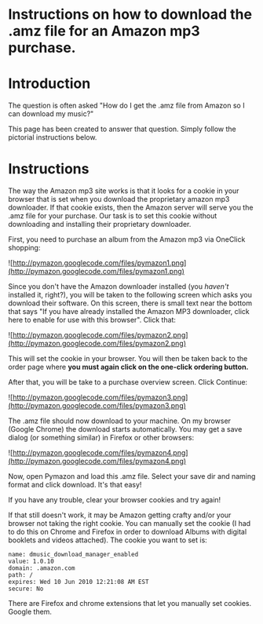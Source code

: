 # Instructions on how to download the .amz file for an Amazon mp3 purchase.

# Introduction #

The question is often asked "How do I get the .amz file from Amazon so I can
download my music?"

This page has been created to answer that question. Simply follow the pictorial
instructions below.


# Instructions #

The way the Amazon mp3 site works is that it looks for a cookie in your browser
that is set when you download the proprietary amazon mp3 downloader. If that
cookie exists, then the Amazon server will serve you the .amz file for your purchase.
Our task is to set this cookie without downloading and installing their proprietary
downloader.

First, you need to purchase an album from the Amazon mp3 via OneClick shopping:

![http://pymazon.googlecode.com/files/pymazon1.png](http://pymazon.googlecode.com/files/pymazon1.png)

Since you don't have the Amazon downloader installed (you _haven't_ installed it, right?),
you will be taken to the following screen which asks you download their software. On this screen, there is small text near the bottom that says "If you have already installed the Amazon MP3 downloader, click here to enable for use with this browser". Click that:

![http://pymazon.googlecode.com/files/pymazon2.png](http://pymazon.googlecode.com/files/pymazon2.png)

This will set the cookie in your browser. You will then be taken back to the order page where **you must again click on the one-click ordering button.**

After that, you will be take to a purchase overview screen. Click Continue:


![http://pymazon.googlecode.com/files/pymazon3.png](http://pymazon.googlecode.com/files/pymazon3.png)

The .amz file should now download to your machine. On my browser (Google Chrome) the download starts automatically. You may get a save dialog (or something similar) in Firefox or other browsers:

![http://pymazon.googlecode.com/files/pymazon4.png](http://pymazon.googlecode.com/files/pymazon4.png)


Now, open Pymazon and load this .amz file. Select your save dir and naming format and click download. It's that easy!


If you have any trouble, clear your browser cookies and try again!

If that still doesn't work, it may be Amazon getting crafty and/or your browser not taking the right cookie. You can manually set the cookie (I had to do this on Chrome and Firefox in order to download Albums with digital booklets and videos attached). The cookie you want to set is:

```
name: dmusic_download_manager_enabled
value: 1.0.10
domain: .amazon.com
path: /
expires: Wed 10 Jun 2010 12:21:08 AM EST
secure: No
```

There are Firefox and chrome extensions that let you manually set cookies. Google them.
